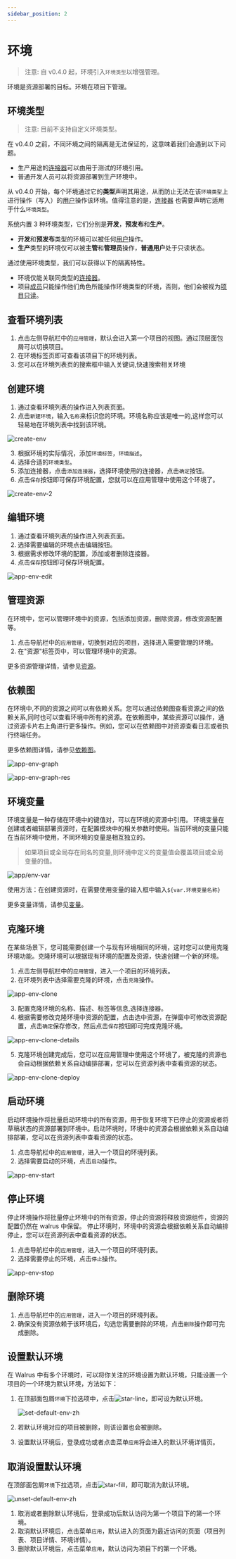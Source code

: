 ```yaml
---
sidebar_position: 2
---
```


# 环境

> 注意:
> 自 v0.4.0 起，环境引入`环境类型`以增强管理。

环境是资源部署的目标。环境在项目下管理。

## 环境类型

> 注意:
> 目前不支持自定义环境类型。

在 v0.4.0 之前，不同环境之间的隔离是无法保证的，这意味着我们会遇到以下问题。

- 生产用途的[连接器](/operation/connector)可以由用于测试的环境引用。
- 普通开发人员可以将资源部署到生产环境中。

从 v0.4.0 开始，每个环境通过它的**类型**声明其用途，从而防止无法在该`环境类型`上进行操作（写入）的[用户](/users/user)操作该环境。值得注意的是，[连接器](/operation/connector) 也需要声明它适用于什么`环境类型`。

系统内置 3 种环境类型，它们分别是**开发**，**预发布**和**生产**。

- **开发**和**预发布**类型的环境可以被任何[用户](/users/user)操作。
- **生产**类型的环境仅可以被**主管**和**管理员**操作，**普通用户**处于只读状态。

通过使用环境类型，我们可以获得以下的隔离特性。

- 环境仅能关联同类型的[连接器](/operation/connector)。
- 项目[成员](/application/project#member-management)只能操作他们角色所能操作环境类型的环境，否则，他们会被视为[项目只读](/application/project#add-members)。

## 查看环境列表

1. 点击左侧导航栏中的`应用管理`，默认会进入第一个项目的视图。通过顶层面包屑可以切换项目。
2. 在环境标签页即可查看该项目下的环境列表。
3. 您可以在环境列表页的搜索框中输入关键词,快速搜索相关环境

## 创建环境

1. 通过查看环境列表的操作进入列表页面。
2. 点击`新建环境`，输入`名称`来标识您的环境。环境名称应该是唯一的,这样您可以轻易地在环境列表中找到该环境。

![create-env](/img/v0.5.0/application/environment/env-create.png)

3. 根据环境的实际情况，添加`环境标签`，`环境描述`。
4. 选择合适的`环境类型`。
5. 添加连接器，点击`添加连接器`，选择环境使用的连接器，点击`确定`按钮。
6. 点击`保存`按钮即可保存环境配置，您就可以在应用管理中使用这个环境了。

![create-env-2](/img/v0.5.0/application/environment/env-create-2.png)

## 编辑环境

1. 通过查看环境列表的操作进入列表页面。
2. 选择需要编辑的环境点击编辑按钮。
3. 根据需求修改环境的配置，添加或者删除连接器。
4. 点击`保存`按钮即可保存环境配置。

![app-env-edit](/img/v0.5.0/application/environment/app-env-edit-en.png)

## 管理资源

在环境中，您可以管理环境中的资源，包括添加资源，删除资源，修改资源配置等。

1. 点击导航栏中的`应用管理`，切换到对应的项目，选择进入需要管理的环境。
2. 在"资源"标签页中，可以管理环境中的资源。

更多资源管理详情，请参见[资源](/application/resource)。

## 依赖图

在环境中,不同的资源之间可以有依赖关系。您可以通过依赖图查看资源之间的依赖关系,同时也可以查看环境中所有的资源。在依赖图中，某些资源可以操作，通过资源卡片右上角进行更多操作。例如，您可以在依赖图中对资源查看日志或者执行终端任务。

更多依赖图详情，请参见[依赖图](/application/graph)。

![app-env-graph](/img/v0.5.0/application/graph/app-graph-env-en.png)

![app-env-graph-res](/img/v0.4.0/application/environment/app-env-graph-res.png)

## 环境变量

环境变量是一种存储在环境中的键值对，可以在环境的资源中引用。 环境变量在创建或者编辑部署资源时，在配置模块中的相关参数时使用。当前环境的变量只能在当前环境中使用，不同环境的变量是相互独立的。

> 如果项目或全局存在同名的变量,则环境中定义的变量值会覆盖项目或全局变量的值。

![app/env-var](/img/v0.5.0/application/environment/app-env-var-en.png)

使用方法：在创建资源时，在需要使用变量的输入框中输入`${var.环境变量名称}`

更多变量详情，请参见[变量](/operation/variable)。

## 克隆环境

在某些场景下，您可能需要创建一个与现有环境相同的环境，这时您可以使用克隆环境功能。克隆环境可以根据现有环境的配置及资源，快速创建一个新的环境。

1. 点击左侧导航栏中的`应用管理`，进入一个项目的环境列表。
2. 在环境列表中选择需要克隆的环境，点击`克隆`操作。

![app-env-clone](/img/v0.5.0/application/environment/app-env-clone-en.png)

3. 配置克隆环境的名称、描述、标签等信息,选择连接器。
4. 根据需要修改克隆环境中资源的配置，点击选中资源，在弹窗中可修改资源配置，点击`确定`保存修改，然后点击`保存`按钮即可完成克隆环境。

![app-env-clone-details](/img/v0.5.0/application/environment/app-env-clone-details-en.png)

5. 克隆环境创建完成后，您可以在应用管理中使用这个环境了，被克隆的资源也会自动根据依赖关系自动编排部署，您可以在资源列表中查看资源的状态。

![app-env-clone-deploy](/img/v0.5.0/application/environment/app-env-clone-deploy-en.png)

## 启动环境

启动环境操作将批量启动环境中的所有资源，用于恢复环境下已停止的资源或者将草稿状态的资源部署到环境中。启动环境时，环境中的资源会根据依赖关系自动编排部署，您可以在资源列表中查看资源的状态。

1. 点击导航栏中的`应用管理`，进入一个项目的环境列表。
2. 选择需要启动的环境，点击`启动`操作。

![app-env-start](/img/v0.5.0/application/environment/env-start.png)

## 停止环境

停止环境操作将批量停止环境中的所有资源，停止的资源将释放资源组件，资源的配置仍然在 walrus 中保留。 停止环境时，环境中的资源会根据依赖关系自动编排停止，您可以在资源列表中查看资源的状态。

1. 点击导航栏中的`应用管理`，进入一个项目的环境列表。
2. 选择需要停止的环境，点击`停止`操作。

![app-env-stop](/img/v0.5.0/application/environment/env-stop.png)

## 删除环境

1. 点击导航栏中的`应用管理`，进入一个项目的环境列表。
2. 确保没有资源依赖于该环境后，勾选您需要删除的环境，点击`删除`操作即可完成删除。

## 设置默认环境

在 Walrus 中有多个环境时，可以将你关注的环境设置为默认环境，只能设置一个项目的一个环境为默认环境，方法如下：

1. 在顶部面包屑`环境`下拉选项中，点击![star-line](/img/v0.5.0/application/environment/star-line.png)，即可设为默认环境。

   ![set-default-env-zh](/img/v0.5.0/application/environment/set-default-env-zh.png)

2. 若默认环境对应的项目被删除，则该设置也会被删除。
3. 设置默认环境后，登录成功或者点击菜单`应用`将会进入的默认环境详情页。

## 取消设置默认环境

在顶部面包屑`环境`下拉选项，点击![star-fill](/img/v0.5.0/application/environment/star-fill.png)，即可取消为默认环境。

![unset-default-env-zh](/img/v0.5.0/application/environment/unset-default-env-zh.png)

1. 取消或者删除默认环境后，登录成功后默认访问为第一个项目下的第一个环境。
2. 取消默认环境后，点击菜单`应用`，默认进入的页面为最近访问的页面（项目列表、项目详情、环境详情）。
3. 删除默认环境后，点击菜单`应用`，默认访问为项目下的第一个环境。

